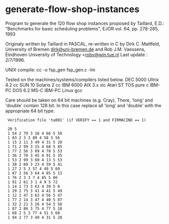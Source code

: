 # generate-flow-shop-instances
 Program to generate the 120 flow shop instances proposed by
 Taillard, E.D.: "Benchmarks for basic scheduling problems",
 EJOR vol. 64, pp. 278-285, 1993
 
 Originaly written by Taillard in PASCAL, re-written in C by
 Dirk C. Mattfeld, University of Bremen <dirk@uni-bremen.de> and
 Rob J.M. Vaessens, Eindhoven University of Technology <robv@win.tue.nl
 Last update : 2/7/1996.

 UNIX compile: cc -o fsp_gen fsp_gen.c -lm

 Tested on the machines/systems/compilers listed below.
 DEC 5000    Ultrix 4.2    cc
 SUN 10      Solaris 2     cc
 IBM 6000    AIX 3.x       xlc
 Atari ST    TOS           pure c
 IBM-PC      DOS 6.2       MS-C 
 IBM-PC      Linux         gcc 

 Care should be taken on 64 bit machines (e.g. Cray). There, 
 'long' and 'double' contain 128 bit. In this case replace all 
 'long' and 'double' with the appropriate 64 bit type. 
  
     Verification file 'ta001' (if VERIFY == 1 and FIRMACIND == 1)

     20 5
     1 54 2 79 3 16 4 66 5 58 
     1 83 2 3 3 89 4 58 5 56 
     1 15 2 11 3 49 4 31 5 20 
     1 71 2 99 3 15 4 68 5 85 
     1 77 2 56 3 89 4 78 5 53 
     1 36 2 70 3 45 4 91 5 35 
     1 53 2 99 3 60 4 13 5 53 
     1 38 2 60 3 23 4 59 5 41 
     1 27 2 5 3 57 4 49 5 69 
     1 87 2 56 3 64 4 85 5 13 
     1 76 2 3 3 7 4 85 5 86 
     1 91 2 61 3 1 4 9 5 72 
     1 14 2 73 3 63 4 39 5 8 
     1 29 2 75 3 41 4 41 5 49 
     1 12 2 47 3 63 4 56 5 47 
     1 77 2 14 3 47 4 40 5 87 
     1 32 2 21 3 26 4 54 5 58 
     1 87 2 86 3 75 4 77 5 18 
     1 68 2 5 3 77 4 51 5 68 
     1 94 2 77 3 40 4 31 5 28 